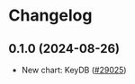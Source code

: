 # Changelog

## 0.1.0 (2024-08-26)

* New chart: KeyDB ([#29025](https://github.com/bitnami/charts/pull/29025))
